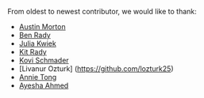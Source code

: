 From oldest to newest contributor, we would like to thank:

- [Austin Morton](https://github.com/apmorton)
- [Ben Rady](https://github.com/benrady)
- [Julia Kwiek](https://github.com/jkwiek)
- [Kit Rady](https://github.com/kitrady)
- [Kovi Schmader](https://github.com/Rovis27)
- [Livanur Ozturk] (https://github.com/lozturk25)
- [Annie Tong](https://github.com/bbqroastcheese)
- [Ayesha Ahmed](https://github.com/ayeshaa475)
